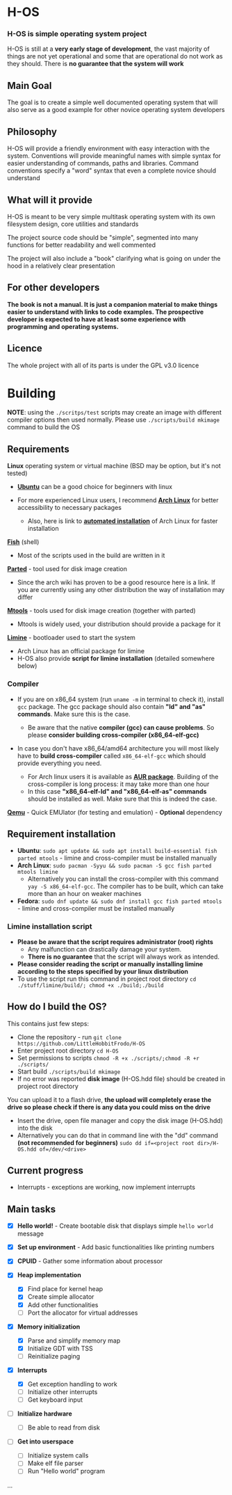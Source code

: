 # H-OS

### H-OS is simple operating system project

H-OS is still at a **very early stage of development**, the vast majority of things are not yet operational and some that are operational do not work as they should. There is **no guarantee that the system will work**

## Main Goal
The goal is to create a simple well documented operating system that will also serve as a good example for other novice operating system developers

## Philosophy
H-OS will provide a friendly environment with easy interaction with the system. Conventions will provide meaningful names with simple syntax for easier understanding of commands, paths and libraries. Command conventions specify a "word" syntax that even a complete novice should understand

## What will it provide
H-OS is meant to be very simple multitask operating system with its own filesystem design, core utilities and standards

The project source code should be "simple", segmented into many functions for better readability and well commented

The project will also include a "book" clarifying what is going on under the hood in a relatively clear presentation

## For other developers
**The book is not a manual. It is just a companion material to make things easier to understand with links to code examples. The prospective developer is expected to have at least some experience with programming and operating systems.**

## Licence
The whole project with all of its parts is under the GPL v3.0 licence


# Building
**NOTE**: using the `./scritps/test` scripts may create an image with different compiler options then used normally. Please use `./scripts/build mkimage` command to build the OS
## Requirements
**Linux** operating system or virtual machine (BSD may be option, but it's not tested)

- **[Ubuntu](https://ubuntu.com/)** can be a good choice for beginners with linux

- For more experienced Linux users, I recommend **[Arch Linux](https://archlinux.org/)** for better accessibility to necessary packages
  - Also, here is link to **[automated installation](https://alci.online/)** of Arch Linux for faster installation

**[Fish](https://fishshell.com/)** (shell)
- Most of the scripts used in the build are written in it

**[Parted](https://wiki.archlinux.org/title/Parted)** - tool used for disk image creation
- Since the arch wiki has proven to be a good resource here is a link. If you are currently using any other distribution the way of installation may differ

**[Mtools](https://www.gnu.org/software/mtools/)** - tools used for disk image creation (together with parted)
  - Mtools is widely used, your distribution should provide a package for it

**[Limine](https://limine-bootloader.org/)** - bootloader used to start the system
- Arch Linux has an official package for limine
- H-OS also provide **script for limine installation** (detailed somewhere below)


### **Compiler**
- If you are on x86_64 system (run ```uname -m``` in terminal to check it), install ```gcc``` package.
The gcc package should also contain **"ld" and "as" commands**. Make sure this is the case.
  - Be aware that the native **compiler (gcc) can cause problems**. So please **consider building cross-compiler (x86_64-elf-gcc)**


- In case you don't have x86_64/amd64 architecture you will most likely have to **build cross-compiler** called ```x86_64-elf-gcc``` which should provide everything you need.
    - For Arch linux users it is available as **[AUR package](https://aur.archlinux.org/packages/x86_64-elf-gcc)**. Building of the cross-compiler is long process: it may take more than one hour
    - In this case **"x86_64-elf-ld" and "x86_64-elf-as" commands** should be installed as well. Make sure that this is indeed the case.


**[Qemu](https://www.qemu.org/)** - Quick EMUlator (for testing and emulation) - **Optional** dependency

## Requirement installation
- **Ubuntu**: ```sudo apt update && sudo apt install build-essential fish parted mtools``` - limine and cross-compiler must be installed manually
- **Arch Linux**: ```sudo pacman -Syyu && sudo pacman -S gcc fish parted mtools limine```
  - Alternatively you can install the cross-compiler with this command ```yay -S x86_64-elf-gcc```. The compiler has to be built, which can take more than an hour on weaker machines
- **Fedora**: ```sudo dnf update && sudo dnf install gcc fish parted mtools``` - limine  and cross-compiler must be installed manually


### **Limine** installation script
- **Please be aware that the script requires administrator (root) rights**
  - Any malfunction can drastically damage your system.
  - **There is no guarantee** that the script will always work as intended.
- **Please consider reading the script or manually installing limine according to the steps specified by your linux distribution**
- To use the script run this command in project root directory ```cd ./stuff/limine/build/; chmod +x ./build;./build```

## How do I build the OS?
This contains just few steps:
- Clone the repository - run ```git clone https://github.com/LittleHobbitFrodo/H-OS```
- Enter project root directory ```cd H-OS```
- Set permissions to scripts ```chmod -R +x ./scripts/;chmod -R +r ./scripts/```
- Start build ```./scripts/build mkimage```
- If no error was reported **disk image** (H-OS.hdd file) should be created in project root directory


You can upload it to a flash drive, **the upload will completely erase the drive so please check if there is any data you could miss on the drive**
- Insert the drive, open file manager and copy the disk image (H-OS.hdd) into the disk
- Alternatively you can do that in command line with the "dd" command **(not recommended for beginners)** ```sudo dd if=<project root dir>/H-OS.hdd of=/dev/<drive>```

## Current progress
 - Interrupts - exceptions are working, now implement interrupts

## Main tasks
  - [x] **Hello world!** - Create bootable disk that displays simple ```hello world``` message
  - [x] **Set up environment** - Add basic functionalities like printing numbers
  - [x] **CPUID** - Gather some information about processor

  -[x] **Heap implementation**
    - [x] Find place for kernel heap
    - [x] Create simple allocator
    - [x] Add other functionalities
    - [ ] Port the allocator for virtual addresses
  - [x] **Memory initialization**
    - [x] Parse and simplify memory map
    - [x] Initialize GDT with TSS
    - [ ] Reinitialize paging
  - [x] **Interrupts**
    - [x] Get exception handling to work
    - [ ] Initialize other interrupts
    - [ ] Get keyboard input
  - [ ] **Initialize hardware**
    - [ ] Be able to read from disk
  - [ ] **Get into userspace**
    - [ ] Initialize system calls
    - [ ] Make elf file parser
    - [ ] Run "Hello world" program

...